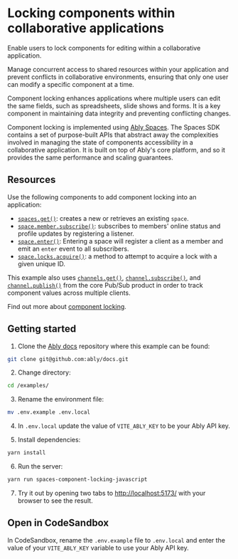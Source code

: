 # Locking components within collaborative applications

Enable users to lock components for editing within a collaborative application.

Manage concurrent access to shared resources within your application and prevent conflicts in collaborative environments, ensuring that only one user can modify a specific component at a time.

Component locking enhances applications where multiple users can edit the same fields, such as spreadsheets, slide shows and forms. It is a key component in maintaining data integrity and preventing conflicting changes.

Component locking is implemented using [Ably Spaces](/docs/products/spaces). The Spaces SDK contains a set of purpose-built APIs that abstract away the complexities involved in managing the state of components accessibility in a collaborative application. It is built on top of Ably's core platform, and so it provides the same performance and scaling guarantees.

## Resources

Use the following components to add component locking into an application:

- [`spaces.get()`](/docs/spaces/space#create): creates a new or retrieves an existing `space`.
- [`space.member.subscribe()`](/docs/spaces/locking#subscribe): subscribes to members' online status and profile updates by registering a listener.
- [`space.enter()`](/docs/spaces/space#enter): Entering a space will register a client as a member and emit an `enter` event to all subscribers.
- [`space.locks.acquire()`](/docs/spaces/locking#acquire): a method to attempt to acquire a lock with a given unique ID.

This example also uses [`channels.get()`](/docs/channels#create), [`channel.subscribe()`](/docs/channels#subscribe), and [`channel.publish()`](/docs/channels#publish) from the core Pub/Sub product in order to track component values across multiple clients.

Find out more about [component locking](/docs/spaces/locking).

## Getting started

1. Clone the [Ably docs](https://github.com/ably/docs) repository where this example can be found:

```sh
git clone git@github.com:ably/docs.git
```

2. Change directory:

```sh
cd /examples/
```

3. Rename the environment file:

```sh
mv .env.example .env.local
```

4. In `.env.local` update the value of `VITE_ABLY_KEY` to be your Ably API key.

5. Install dependencies:

```sh
yarn install
```

6. Run the server:

```sh
yarn run spaces-component-locking-javascript
```

7. Try it out by opening two tabs to [http://localhost:5173/](http://localhost:5173/) with your browser to see the result.

## Open in CodeSandbox

In CodeSandbox, rename the `.env.example` file to `.env.local` and enter the value of your `VITE_ABLY_KEY` variable to use your Ably API key.
